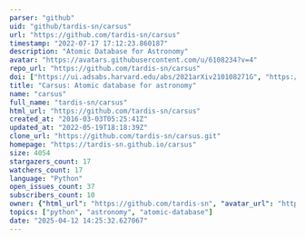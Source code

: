 ```yaml
---
parser: "github"
uid: "github/tardis-sn/carsus"
url: "https://github.com/tardis-sn/carsus"
timestamp: "2022-07-17 17:12:23.860187"
description: "Atomic Database for Astronomy"
avatar: "https://avatars.githubusercontent.com/u/6108234?v=4"
repo_url: "https://github.com/tardis-sn/carsus"
doi: ["https://ui.adsabs.harvard.edu/abs/2021arXiv210108271G", "https://ui.adsabs.harvard.edu/abs/2021ascl.soft03021K/abstract"]
title: "Carsus: Atomic database for astronomy"
name: "carsus"
full_name: "tardis-sn/carsus"
html_url: "https://github.com/tardis-sn/carsus"
created_at: "2016-03-03T05:25:41Z"
updated_at: "2022-05-19T18:18:39Z"
clone_url: "https://github.com/tardis-sn/carsus.git"
homepage: "https://tardis-sn.github.io/carsus"
size: 4054
stargazers_count: 17
watchers_count: 17
language: "Python"
open_issues_count: 37
subscribers_count: 10
owner: {"html_url": "https://github.com/tardis-sn", "avatar_url": "https://avatars.githubusercontent.com/u/6108234?v=4", "login": "tardis-sn", "type": "Organization"}
topics: ["python", "astronomy", "atomic-database"]
date: "2025-04-12 14:25:32.627067"
---
```

